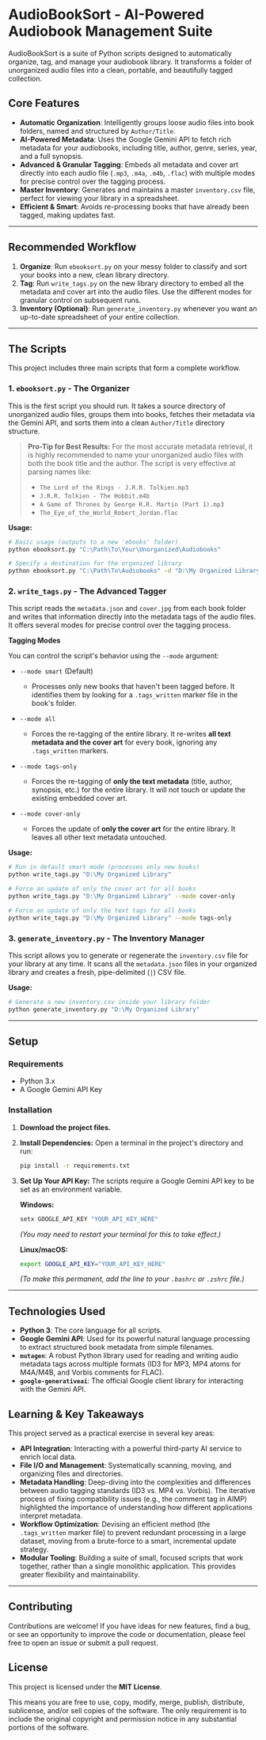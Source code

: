 # AudioBookSort - AI-Powered Audiobook Management Suite

AudioBookSort is a suite of Python scripts designed to automatically organize, tag, and manage your audiobook library. It transforms a folder of unorganized audio files into a clean, portable, and beautifully tagged collection.

## Core Features

- **Automatic Organization**: Intelligently groups loose audio files into book folders, named and structured by `Author/Title`.
- **AI-Powered Metadata**: Uses the Google Gemini API to fetch rich metadata for your audiobooks, including title, author, genre, series, year, and a full synopsis.
- **Advanced & Granular Tagging**: Embeds all metadata and cover art directly into each audio file (`.mp3`, `.m4a`, `.m4b`, `.flac`) with multiple modes for precise control over the tagging process.
- **Master Inventory**: Generates and maintains a master `inventory.csv` file, perfect for viewing your library in a spreadsheet.
- **Efficient & Smart**: Avoids re-processing books that have already been tagged, making updates fast.

---

## Recommended Workflow

1.  **Organize**: Run `ebooksort.py` on your messy folder to classify and sort your books into a new, clean library directory.
2.  **Tag**: Run `write_tags.py` on the new library directory to embed all the metadata and cover art into the audio files. Use the different modes for granular control on subsequent runs.
3.  **Inventory (Optional)**: Run `generate_inventory.py` whenever you want an up-to-date spreadsheet of your entire collection.

---

## The Scripts

This project includes three main scripts that form a complete workflow.

### 1. `ebooksort.py` - The Organizer

This is the first script you should run. It takes a source directory of unorganized audio files, groups them into books, fetches their metadata via the Gemini API, and sorts them into a clean `Author/Title` directory structure.

> **Pro-Tip for Best Results:**
> For the most accurate metadata retrieval, it is highly recommended to name your unorganized audio files with both the book title and the author. The script is very effective at parsing names like:
> - `The Lord of the Rings - J.R.R. Tolkien.mp3`
> - `J.R.R. Tolkien - The Hobbit.m4b`
> - `A Game of Thrones by George R.R. Martin (Part 1).mp3`
> - `The_Eye_of_the_World_Robert_Jordan.flac`

**Usage:**
```bash
# Basic usage (outputs to a new 'ebooks' folder)
python ebooksort.py "C:\Path\To\Your\Unorganized\Audiobooks"

# Specify a destination for the organized library
python ebooksort.py "C:\Path\To\Audiobooks" -d "D:\My Organized Library"
```

### 2. `write_tags.py` - The Advanced Tagger

This script reads the `metadata.json` and `cover.jpg` from each book folder and writes that information directly into the metadata tags of the audio files. It offers several modes for precise control over the tagging process.

**Tagging Modes**

You can control the script's behavior using the `--mode` argument:

*   `--mode smart` (Default)
    *   Processes only new books that haven't been tagged before. It identifies them by looking for a `.tags_written` marker file in the book's folder.

*   `--mode all`
    *   Forces the re-tagging of the entire library. It re-writes **all text metadata and the cover art** for every book, ignoring any `.tags_written` markers.

*   `--mode tags-only`
    *   Forces the re-tagging of **only the text metadata** (title, author, synopsis, etc.) for the entire library. It will not touch or update the existing embedded cover art.

*   `--mode cover-only`
    *   Forces the update of **only the cover art** for the entire library. It leaves all other text metadata untouched.

**Usage:**
```bash
# Run in default smart mode (processes only new books)
python write_tags.py "D:\My Organized Library"

# Force an update of only the cover art for all books
python write_tags.py "D:\My Organized Library" --mode cover-only

# Force an update of only the text tags for all books
python write_tags.py "D:\My Organized Library" --mode tags-only
```

### 3. `generate_inventory.py` - The Inventory Manager

This script allows you to generate or regenerate the `inventory.csv` file for your library at any time. It scans all the `metadata.json` files in your organized library and creates a fresh, pipe-delimited (`|`) CSV file.

**Usage:**
```bash
# Generate a new inventory.csv inside your library folder
python generate_inventory.py "D:\My Organized Library"
```

---

## Setup

### Requirements
- Python 3.x
- A Google Gemini API Key

### Installation
1.  **Download the project files.**
2.  **Install Dependencies:** Open a terminal in the project's directory and run:
    ```bash
    pip install -r requirements.txt
    ```
3.  **Set Up Your API Key:** The scripts require a Google Gemini API key to be set as an environment variable.

    **Windows:**
    ```cmd
    setx GOOGLE_API_KEY "YOUR_API_KEY_HERE"
    ```
    *(You may need to restart your terminal for this to take effect.)*

    **Linux/macOS:**
    ```bash
    export GOOGLE_API_KEY="YOUR_API_KEY_HERE"
    ```
    *(To make this permanent, add the line to your `.bashrc` or `.zshrc` file.)*

---

## Technologies Used

*   **Python 3**: The core language for all scripts.
*   **Google Gemini API**: Used for its powerful natural language processing to extract structured book metadata from simple filenames.
*   **`mutagen`**: A robust Python library used for reading and writing audio metadata tags across multiple formats (ID3 for MP3, MP4 atoms for M4A/M4B, and Vorbis comments for FLAC).
*   **`google-generativeai`**: The official Google client library for interacting with the Gemini API.

## Learning & Key Takeaways

This project served as a practical exercise in several key areas:

*   **API Integration**: Interacting with a powerful third-party AI service to enrich local data.
*   **File I/O and Management**: Systematically scanning, moving, and organizing files and directories.
*   **Metadata Handling**: Deep-diving into the complexities and differences between audio tagging standards (ID3 vs. MP4 vs. Vorbis). The iterative process of fixing compatibility issues (e.g., the comment tag in AIMP) highlighted the importance of understanding how different applications interpret metadata.
*   **Workflow Optimization**: Devising an efficient method (the `.tags_written` marker file) to prevent redundant processing in a large dataset, moving from a brute-force to a smart, incremental update strategy.
*   **Modular Tooling**: Building a suite of small, focused scripts that work together, rather than a single monolithic application. This provides greater flexibility and maintainability.

---

## Contributing

Contributions are welcome! If you have ideas for new features, find a bug, or see an opportunity to improve the code or documentation, please feel free to open an issue or submit a pull request.

## License

This project is licensed under the **MIT License**.

This means you are free to use, copy, modify, merge, publish, distribute, sublicense, and/or sell copies of the software. The only requirement is to include the original copyright and permission notice in any substantial portions of the software.
